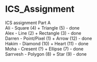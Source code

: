 # ICS_Assignment
ICS assignment Part A  
Ali - Square (4) + Triangle (5) - done  
Alex - Line (2) + Rectangle (3) - done    
Darren - Point/Pixel (1) + Arrow (12) - done  
Hakim - Diamond (10) + Heart (11) - done  
Moha - Cresent (?) + Ellipse (7) - done  
Sarrvesh - Polygon (8) + Star (9) - done  

